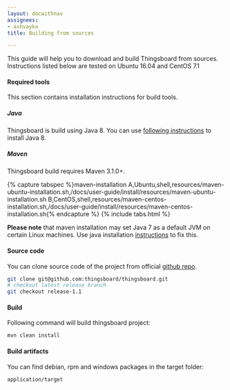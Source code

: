 ```yaml
---
layout: docwithnav
assignees:
- ashvayka
title: Building from sources

---
```


This guide will help you to download and build Thingsboard from sources. Instructions listed below are tested on Ubuntu 16.04 and CentOS 7.1

#### Required tools

This section contains installation instructions for build tools.

##### Java

Thingsboard is build using Java 8. You can use [following instructions](/docs/user-guide/install/linux#java) to install Java 8.

##### Maven

Thingsboard build requires Maven 3.1.0+.

{% capture tabspec %}maven-installation
A,Ubuntu,shell,resources/maven-ubuntu-installation.sh,/docs/user-guide/install/resources/maven-ubuntu-installation.sh
B,CentOS,shell,resources/maven-centos-installation.sh,/docs/user-guide/install/resources/maven-centos-installation.sh{% endcapture %}
{% include tabs.html %}

**Please note** that maven installation may set Java 7 as a default JVM on certain Linux machines. 
Use java installation [instructions](#java) to fix this. 

#### Source code

You can clone source code of the project from official [github repo](https://github.com/thingsboard/thingsboard).

```bash
git clone git@github.com:thingsboard/thingsboard.git
# checkout latest release branch
git checkout release-1.1
```

#### Build

Following command will build thingsboard project:

```bash
mvn clean install
```

#### Build artifacts

You can find debian, rpm and windows packages in the target folder:
 
```bash
application/target
```
 